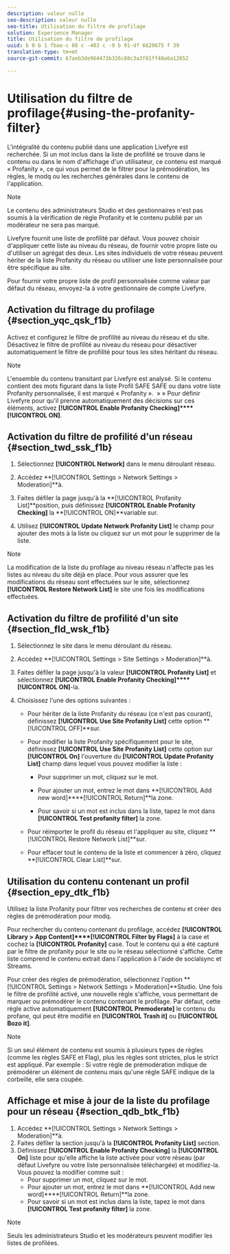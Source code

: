```yaml
---
description: valeur nulle
seo-description: valeur nulle
seo-title: Utilisation du filtre de profilage
solution: Experience Manager
title: Utilisation du filtre de profilage
uuid: b 0 b 1 fbae-c 88 c -403 c -9 b 91-df 6620675 f 39
translation-type: tm+mt
source-git-commit: 67aeb3de964473b326c88c3a3f81ff48a6a12652

---
```



# Utilisation du filtre de profilage{#using-the-profanity-filter}

L'intégralité du contenu publié dans une application Livefyre est recherchée. Si un mot inclus dans la liste de profilité se trouve dans le contenu ou dans le nom d'affichage d'un utilisateur, ce contenu est marqué « Profanity », ce qui vous permet de le filtrer pour la prémodération, les règles, le modq ou les recherches générales dans le contenu de l'application.

>[!NOTE]
>
>Le contenu des administrateurs Studio et des gestionnaires n'est pas soumis à la vérification de règle Profanity et le contenu publié par un modérateur ne sera pas marqué.

Livefyre fournit une liste de profilité par défaut. Vous pouvez choisir d'appliquer cette liste au niveau du réseau, de fournir votre propre liste ou d'utiliser un agrégat des deux. Les sites individuels de votre réseau peuvent hériter de la liste Profanity du réseau ou utiliser une liste personnalisée pour être spécifique au site.

Pour fournir votre propre liste de profil personnalisée comme valeur par défaut du réseau, envoyez-la à votre gestionnaire de compte Livefyre.

## Activation du filtrage du profilage {#section_yqc_qsk_f1b}

Activez et configurez le filtre de profilité au niveau du réseau et du site. Désactivez le filtre de profilité au niveau du réseau pour désactiver automatiquement le filtre de profilité pour tous les sites héritant du réseau.

>[!NOTE]
>
>L'ensemble du contenu transitant par Livefyre est analysé. Si le contenu contient des mots figurant dans la liste Profil SAFE SAFE ou dans votre liste Profanity personnalisée, il est marqué « Profanity ».  » » Pour définir Livefyre pour qu'il prenne automatiquement des décisions sur ces éléments, activez **[!UICONTROL Enable Profanity Checking]****[!UICONTROL ON]**.

## Activation du filtre de profilité d'un réseau {#section_twd_ssk_f1b}

1. Sélectionnez **[!UICONTROL Network]** dans le menu déroulant réseau.
1. Accédez **[!UICONTROL Settings > Network Settings > Moderation]**à.
1. Faites défiler la page jusqu'à la **[!UICONTROL Profanity List]**position, puis définissez **[!UICONTROL Enable Profanity Checking]** la **[!UICONTROL ON]**variable sur.

1. Utilisez **[!UICONTROL Update Network Profanity List]** le champ pour ajouter des mots à la liste ou cliquez sur un mot pour le supprimer de la liste.

>[!NOTE]
>
>La modification de la liste du profilage au niveau réseau n'affecte pas les listes au niveau du site déjà en place. Pour vous assurer que les modifications du réseau sont effectuées sur le site, sélectionnez **[!UICONTROL Restore Network List]** le site une fois les modifications effectuées.

## Activation du filtre de profilité d'un site {#section_fld_wsk_f1b}

1. Sélectionnez le site dans le menu déroulant du réseau.
1. Accédez **[!UICONTROL Settings > Site Settings > Moderation]**à.
1. Faites défiler la page jusqu'à la valeur **[!UICONTROL Profanity List]** et sélectionnez **[!UICONTROL Enable Profanity Checking]****[!UICONTROL ON]**-la.

1. Choisissez l'une des options suivantes :

   * Pour hériter de la liste Profanity du réseau (ce n'est pas courant), définissez **[!UICONTROL Use Site Profanity List]** cette option **[!UICONTROL OFF]**sur.

   * Pour modifier la liste Profanity spécifiquement pour le site, définissez **[!UICONTROL Use Site Profanity List]** cette option sur **[!UICONTROL On]** l'ouverture du **[!UICONTROL Update Profanity List]** champ dans lequel vous pouvez modifier la liste :

      * Pour supprimer un mot, cliquez sur le mot.
      * Pour ajouter un mot, entrez le mot dans **[!UICONTROL Add new word]****[!UICONTROL Return]**la zone.

      * Pour savoir si un mot est inclus dans la liste, tapez le mot dans **[!UICONTROL Test profanity filter]** la zone.
   * Pour réimporter le profil du réseau et l'appliquer au site, cliquez **[!UICONTROL Restore Network List]**sur.
   * Pour effacer tout le contenu de la liste et commencer à zéro, cliquez **[!UICONTROL Clear List]**sur.


## Utilisation du contenu contenant un profil {#section_epy_dtk_f1b}

Utilisez la liste Profanity pour filtrer vos recherches de contenu et créer des règles de prémodération pour modq.

Pour rechercher du contenu contenant du profilage, accédez **[!UICONTROL Library > App Content]****[!UICONTROL Filter by Flags]** à la case et cochez la **[!UICONTROL Profanity]** case. Tout le contenu qui a été capturé par le filtre de profanity pour le site ou le réseau sélectionné s'affiche. Cette liste comprend le contenu extrait dans l'application à l'aide de socialsync et Streams.

Pour créer des règles de prémodération, sélectionnez l'option **[!UICONTROL Settings > Network Settings > Moderation]**Studio. Une fois le filtre de profilité activé, une nouvelle règle s'affiche, vous permettant de marquer ou prémodérer le contenu contenant le profilage. Par défaut, cette règle active automatiquement **[!UICONTROL Premoderate]** le contenu du profane, qui peut être modifié en **[!UICONTROL Trash it]** ou **[!UICONTROL Bozo it]**.

>[!NOTE]
>
>Si un seul élément de contenu est soumis à plusieurs types de règles (comme les règles SAFE et Flag), plus les règles sont strictes, plus le strict est appliqué. Par exemple : Si votre règle de prémodération indique de prémodérer un élément de contenu mais qu'une règle SAFE indique de la corbeille, elle sera coupée.

## Affichage et mise à jour de la liste du profilage pour un réseau {#section_qdb_btk_f1b}

1. Accédez **[!UICONTROL Settings > Network Settings > Moderation]**à.
1. Faites défiler la section jusqu'à la **[!UICONTROL Profanity List]** section.
1. Définissez **[!UICONTROL Enable Profanity Checking]** la **[!UICONTROL On]** liste pour qu'elle affiche la liste activée pour votre réseau (par défaut Livefyre ou votre liste personnalisée téléchargée) et modifiez-la. Vous pouvez la modifier comme suit :
   * Pour supprimer un mot, cliquez sur le mot.
   * Pour ajouter un mot, entrez le mot dans **[!UICONTROL Add new word]****[!UICONTROL Return]**la zone.
   * Pour savoir si un mot est inclus dans la liste, tapez le mot dans **[!UICONTROL Test profanity filter]** la zone.

>[!NOTE]
>
>Seuls les administrateurs Studio et les modérateurs peuvent modifier les listes de profilées.


